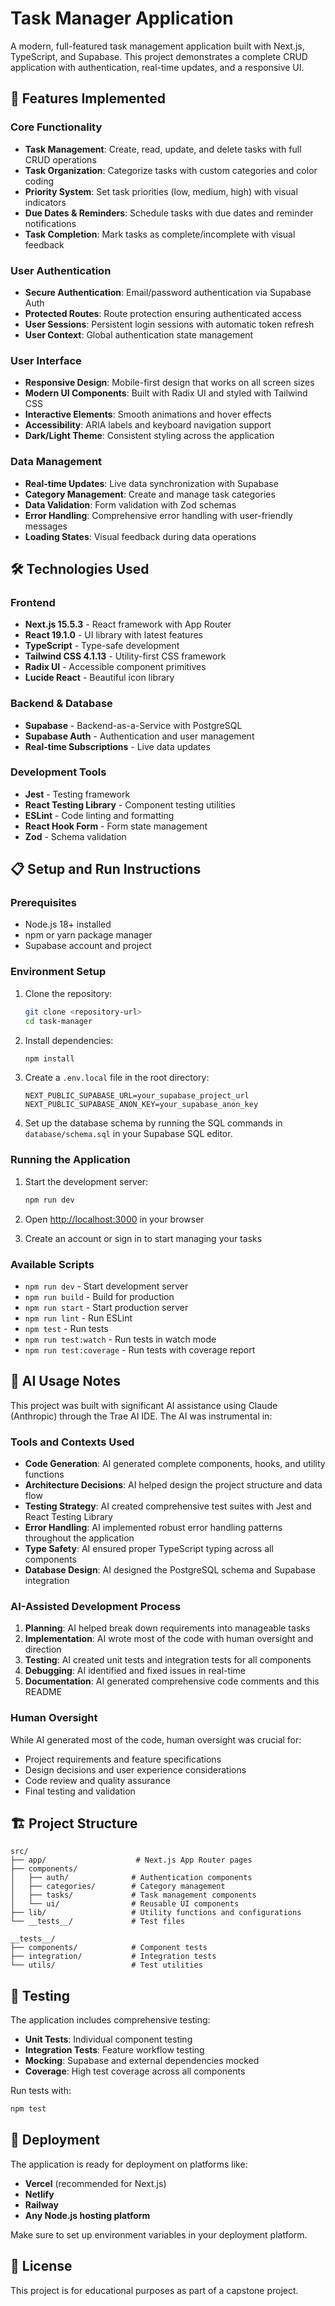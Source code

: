 # Task Manager Application

A modern, full-featured task management application built with Next.js, TypeScript, and Supabase. This project demonstrates a complete CRUD application with authentication, real-time updates, and a responsive UI.

## 🚀 Features Implemented

### Core Functionality
- **Task Management**: Create, read, update, and delete tasks with full CRUD operations
- **Task Organization**: Categorize tasks with custom categories and color coding
- **Priority System**: Set task priorities (low, medium, high) with visual indicators
- **Due Dates & Reminders**: Schedule tasks with due dates and reminder notifications
- **Task Completion**: Mark tasks as complete/incomplete with visual feedback

### User Authentication
- **Secure Authentication**: Email/password authentication via Supabase Auth
- **Protected Routes**: Route protection ensuring authenticated access
- **User Sessions**: Persistent login sessions with automatic token refresh
- **User Context**: Global authentication state management

### User Interface
- **Responsive Design**: Mobile-first design that works on all screen sizes
- **Modern UI Components**: Built with Radix UI and styled with Tailwind CSS
- **Interactive Elements**: Smooth animations and hover effects
- **Accessibility**: ARIA labels and keyboard navigation support
- **Dark/Light Theme**: Consistent styling across the application

### Data Management
- **Real-time Updates**: Live data synchronization with Supabase
- **Category Management**: Create and manage task categories
- **Data Validation**: Form validation with Zod schemas
- **Error Handling**: Comprehensive error handling with user-friendly messages
- **Loading States**: Visual feedback during data operations

## 🛠 Technologies Used

### Frontend
- **Next.js 15.5.3** - React framework with App Router
- **React 19.1.0** - UI library with latest features
- **TypeScript** - Type-safe development
- **Tailwind CSS 4.1.13** - Utility-first CSS framework
- **Radix UI** - Accessible component primitives
- **Lucide React** - Beautiful icon library

### Backend & Database
- **Supabase** - Backend-as-a-Service with PostgreSQL
- **Supabase Auth** - Authentication and user management
- **Real-time Subscriptions** - Live data updates

### Development Tools
- **Jest** - Testing framework
- **React Testing Library** - Component testing utilities
- **ESLint** - Code linting and formatting
- **React Hook Form** - Form state management
- **Zod** - Schema validation

## 📋 Setup and Run Instructions

### Prerequisites
- Node.js 18+ installed
- npm or yarn package manager
- Supabase account and project

### Environment Setup
1. Clone the repository:
   ```bash
   git clone <repository-url>
   cd task-manager
   ```

2. Install dependencies:
   ```bash
   npm install
   ```

3. Create a `.env.local` file in the root directory:
   ```env
   NEXT_PUBLIC_SUPABASE_URL=your_supabase_project_url
   NEXT_PUBLIC_SUPABASE_ANON_KEY=your_supabase_anon_key
   ```

4. Set up the database schema by running the SQL commands in `database/schema.sql` in your Supabase SQL editor.

### Running the Application
1. Start the development server:
   ```bash
   npm run dev
   ```

2. Open [http://localhost:3000](http://localhost:3000) in your browser

3. Create an account or sign in to start managing your tasks

### Available Scripts
- `npm run dev` - Start development server
- `npm run build` - Build for production
- `npm run start` - Start production server
- `npm run lint` - Run ESLint
- `npm test` - Run tests
- `npm run test:watch` - Run tests in watch mode
- `npm run test:coverage` - Run tests with coverage report

## 🤖 AI Usage Notes

This project was built with significant AI assistance using Claude (Anthropic) through the Trae AI IDE. The AI was instrumental in:

### Tools and Contexts Used
- **Code Generation**: AI generated complete components, hooks, and utility functions
- **Architecture Decisions**: AI helped design the project structure and data flow
- **Testing Strategy**: AI created comprehensive test suites with Jest and React Testing Library
- **Error Handling**: AI implemented robust error handling patterns throughout the application
- **Type Safety**: AI ensured proper TypeScript typing across all components
- **Database Design**: AI designed the PostgreSQL schema and Supabase integration

### AI-Assisted Development Process
1. **Planning**: AI helped break down requirements into manageable tasks
2. **Implementation**: AI wrote most of the code with human oversight and direction
3. **Testing**: AI created unit tests and integration tests for all components
4. **Debugging**: AI identified and fixed issues in real-time
5. **Documentation**: AI generated comprehensive code comments and this README

### Human Oversight
While AI generated most of the code, human oversight was crucial for:
- Project requirements and feature specifications
- Design decisions and user experience considerations
- Code review and quality assurance
- Final testing and validation

## 🏗 Project Structure

```
src/
├── app/                    # Next.js App Router pages
├── components/
│   ├── auth/              # Authentication components
│   ├── categories/        # Category management
│   ├── tasks/             # Task management components
│   └── ui/                # Reusable UI components
├── lib/                   # Utility functions and configurations
└── __tests__/             # Test files

__tests__/
├── components/            # Component tests
├── integration/           # Integration tests
└── utils/                 # Test utilities
```

## 🧪 Testing

The application includes comprehensive testing:
- **Unit Tests**: Individual component testing
- **Integration Tests**: Feature workflow testing
- **Mocking**: Supabase and external dependencies mocked
- **Coverage**: High test coverage across all components

Run tests with:
```bash
npm test
```

## 🚀 Deployment

The application is ready for deployment on platforms like:
- **Vercel** (recommended for Next.js)
- **Netlify**
- **Railway**
- **Any Node.js hosting platform**

Make sure to set up environment variables in your deployment platform.

## 📝 License

This project is for educational purposes as part of a capstone project.
